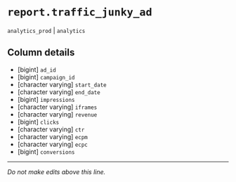 # `report.traffic_junky_ad`
`analytics_prod` | `analytics`

## Column details
* [bigint]    `ad_id`
* [bigint]    `campaign_id`
* [character varying] `start_date`
* [character varying] `end_date`
* [bigint]    `impressions`
* [character varying] `iframes`
* [character varying] `revenue`
* [bigint]    `clicks`
* [character varying] `ctr`
* [character varying] `ecpm`
* [character varying] `ecpc`
* [bigint]    `conversions`

-------------------------------------------------------------------------------
*Do not make edits above this line.*
